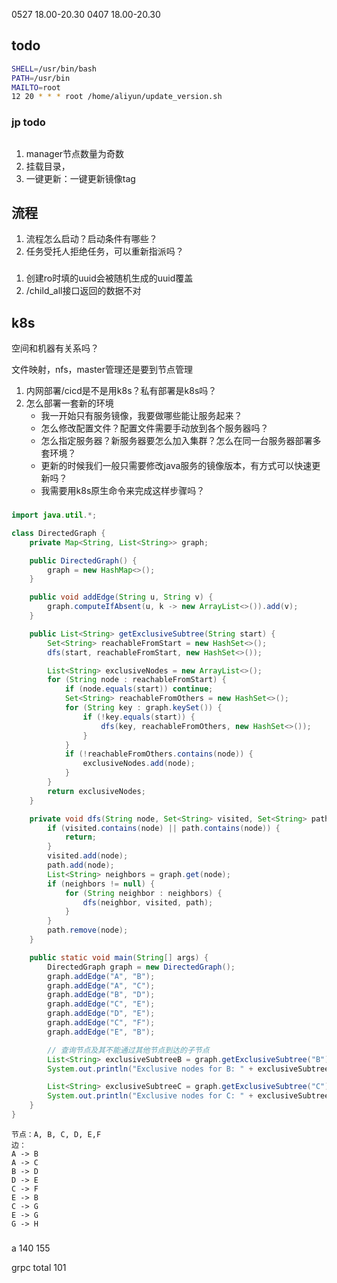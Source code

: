 
0527 18.00-20.30
0407 18.00-20.30



## todo






```sh
SHELL=/usr/bin/bash
PATH=/usr/bin
MAILTO=root
12 20 * * * root /home/aliyun/update_version.sh 
```


### jp todo



## 

1. manager节点数量为奇数
2. 挂载目录，
3. 一键更新：一键更新镜像tag


## 流程

1. 流程怎么启动？启动条件有哪些？
2. 任务受托人拒绝任务，可以重新指派吗？

### 

1. 创建ro时填的uuid会被随机生成的uuid覆盖
2. /child_all接口返回的数据不对

## k8s

空间和机器有关系吗？

文件映射，nfs，master管理还是要到节点管理

1. 内网部署/cicd是不是用k8s？私有部署是k8s吗？
2. 怎么部署一套新的环境
   * 我一开始只有服务镜像，我要做哪些能让服务起来？
   * 怎么修改配置文件？配置文件需要手动放到各个服务器吗？
   * 怎么指定服务器？新服务器要怎么加入集群？怎么在同一台服务器部署多套环境？
   * 更新的时候我们一般只需要修改java服务的镜像版本，有方式可以快速更新吗？
   * 我需要用k8s原生命令来完成这样步骤吗？




###


```java
import java.util.*;

class DirectedGraph {
    private Map<String, List<String>> graph;

    public DirectedGraph() {
        graph = new HashMap<>();
    }

    public void addEdge(String u, String v) {
        graph.computeIfAbsent(u, k -> new ArrayList<>()).add(v);
    }

    public List<String> getExclusiveSubtree(String start) {
        Set<String> reachableFromStart = new HashSet<>();
        dfs(start, reachableFromStart, new HashSet<>());

        List<String> exclusiveNodes = new ArrayList<>();
        for (String node : reachableFromStart) {
            if (node.equals(start)) continue;
            Set<String> reachableFromOthers = new HashSet<>();
            for (String key : graph.keySet()) {
                if (!key.equals(start)) {
                    dfs(key, reachableFromOthers, new HashSet<>());
                }
            }
            if (!reachableFromOthers.contains(node)) {
                exclusiveNodes.add(node);
            }
        }
        return exclusiveNodes;
    }

    private void dfs(String node, Set<String> visited, Set<String> path) {
        if (visited.contains(node) || path.contains(node)) {
            return;
        }
        visited.add(node);
        path.add(node);
        List<String> neighbors = graph.get(node);
        if (neighbors != null) {
            for (String neighbor : neighbors) {
                dfs(neighbor, visited, path);
            }
        }
        path.remove(node);
    }

    public static void main(String[] args) {
        DirectedGraph graph = new DirectedGraph();
        graph.addEdge("A", "B");
        graph.addEdge("A", "C");
        graph.addEdge("B", "D");
        graph.addEdge("C", "E");
        graph.addEdge("D", "E");
        graph.addEdge("C", "F");
        graph.addEdge("E", "B");

        // 查询节点及其不能通过其他节点到达的子节点
        List<String> exclusiveSubtreeB = graph.getExclusiveSubtree("B");
        System.out.println("Exclusive nodes for B: " + exclusiveSubtreeB);

        List<String> exclusiveSubtreeC = graph.getExclusiveSubtree("C");
        System.out.println("Exclusive nodes for C: " + exclusiveSubtreeC);
    }
}
````

```
节点：A, B, C, D, E,F
边：
A -> B
A -> C
B -> D
D -> E
C -> F
E -> B
C -> G
E -> G
G -> H

```


### 

a 140 155

grpc total 101
